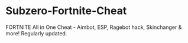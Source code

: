 # Subzero-Fortnite-Cheat
FORTNITE All in One Cheat - Aimbot, ESP, Ragebot hack, Skinchanger &amp; more! Regularly updated.
